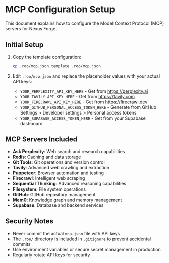 # MCP Configuration Setup

This document explains how to configure the Model Context Protocol (MCP) servers for Nexus Forge.

## Initial Setup

1. Copy the template configuration:
   ```bash
   cp .roo/mcp.json.template .roo/mcp.json
   ```

2. Edit `.roo/mcp.json` and replace the placeholder values with your actual API keys:
   - `YOUR_PERPLEXITY_API_KEY_HERE` - Get from https://perplexity.ai
   - `YOUR_TAVILY_API_KEY_HERE` - Get from https://tavily.com  
   - `YOUR_FIRECRAWL_API_KEY_HERE` - Get from https://firecrawl.dev
   - `YOUR_GITHUB_PERSONAL_ACCESS_TOKEN_HERE` - Generate from GitHub Settings > Developer settings > Personal access tokens
   - `YOUR_SUPABASE_ACCESS_TOKEN_HERE` - Get from your Supabase dashboard

## MCP Servers Included

- **Ask Perplexity**: Web search and research capabilities
- **Redis**: Caching and data storage
- **Git Tools**: Git operations and version control
- **Tavily**: Advanced web crawling and extraction
- **Puppeteer**: Browser automation and testing
- **Firecrawl**: Intelligent web scraping
- **Sequential Thinking**: Advanced reasoning capabilities
- **Filesystem**: File system operations
- **GitHub**: GitHub repository management
- **Mem0**: Knowledge graph and memory management
- **Supabase**: Database and backend services

## Security Notes

- Never commit the actual `mcp.json` file with API keys
- The `.roo/` directory is included in `.gitignore` to prevent accidental commits
- Use environment variables or secure secret management in production
- Regularly rotate API keys for security